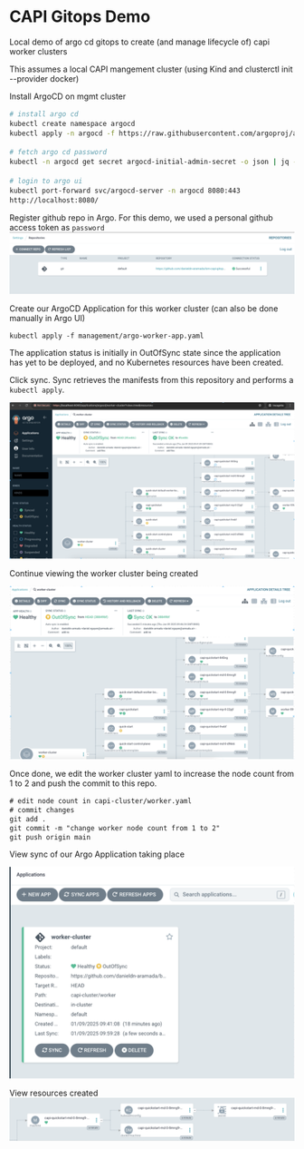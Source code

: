 # CAPI Gitops Demo

Local demo of argo cd gitops to create (and manage lifecycle of) capi worker clusters

This assumes a local CAPI mangement cluster (using Kind and clusterctl init --provider docker)

Install ArgoCD on mgmt cluster
```bash
# install argo cd
kubectl create namespace argocd
kubectl apply -n argocd -f https://raw.githubusercontent.com/argoproj/argo-cd/stable/manifests/install.yaml

# fetch argo cd password
kubectl -n argocd get secret argocd-initial-admin-secret -o json | jq -r '.data.password' | base64 --decode

# login to argo ui 
kubectl port-forward svc/argocd-server -n argocd 8080:443
http://localhost:8080/
```

Register github repo in Argo. For this demo, we used a personal github access token as `password`
![img-0](docs/img-0.jpg)

Create our ArgoCD Application for this worker cluster (can also be done manually in Argo UI)
```
kubectl apply -f management/argo-worker-app.yaml
```

The application status is initially in OutOfSync state since the application has yet to be deployed, and no Kubernetes resources have been created.

Click sync. Sync retrieves the manifests from this repository and performs a `kubectl apply`.

![img-1](docs/img-1.jpg)

Continue viewing the worker cluster being created

![img-2](docs/img-2.jpg)


Once done, we edit the worker cluster yaml to increase the node count from 1 to 2 and
push the commit to this repo.

```
# edit node count in capi-cluster/worker.yaml
# commit changes
git add .
git commit -m "change worker node count from 1 to 2"
git push origin main
```

View sync of our Argo Application taking place

![img-3](docs/img-3.jpg)

View resources created
![img-4](docs/img-4.jpg)

